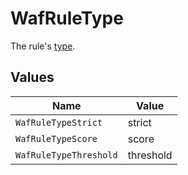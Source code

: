 # WafRuleType

The rule's [type](https://docs.fastly.com/en/guides/managing-rules-on-the-fastly-waf#understanding-the-types-of-rules).


## Values

| Name                   | Value                  |
| ---------------------- | ---------------------- |
| `WafRuleTypeStrict`    | strict                 |
| `WafRuleTypeScore`     | score                  |
| `WafRuleTypeThreshold` | threshold              |
